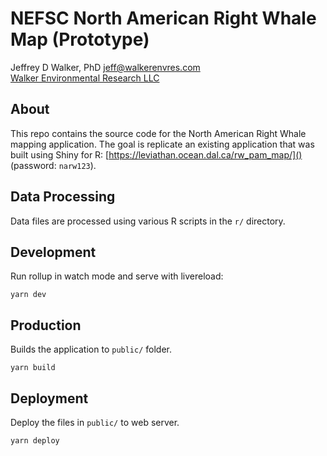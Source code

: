 NEFSC North American Right Whale Map (Prototype)
================================================

Jeffrey D Walker, PhD <jeff@walkerenvres.com>  
[Walker Environmental Research LLC](https://walkerenvres.com)

## About

This repo contains the source code for the North American Right Whale mapping application. The goal is replicate an existing application that was built using Shiny for R: [https://leviathan.ocean.dal.ca/rw_pam_map/]() (password: `narw123`).

## Data Processing

Data files are processed using various R scripts in the `r/` directory.

## Development

Run rollup in watch mode and serve with livereload:

```
yarn dev
```

## Production

Builds the application to `public/` folder.

```
yarn build
```

## Deployment

Deploy the files in `public/` to web server.

```
yarn deploy
```
